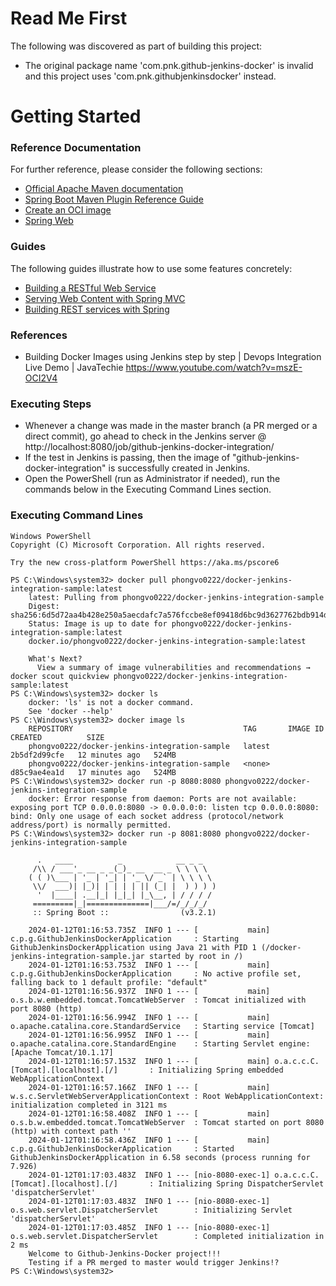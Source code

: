 # Read Me First
The following was discovered as part of building this project:

* The original package name 'com.pnk.github-jenkins-docker' is invalid and this project uses 'com.pnk.githubjenkinsdocker' instead.

# Getting Started

### Reference Documentation
For further reference, please consider the following sections:

* [Official Apache Maven documentation](https://maven.apache.org/guides/index.html)
* [Spring Boot Maven Plugin Reference Guide](https://docs.spring.io/spring-boot/docs/3.2.1/maven-plugin/reference/html/)
* [Create an OCI image](https://docs.spring.io/spring-boot/docs/3.2.1/maven-plugin/reference/html/#build-image)
* [Spring Web](https://docs.spring.io/spring-boot/docs/3.2.1/reference/htmlsingle/index.html#web)

### Guides
The following guides illustrate how to use some features concretely:

* [Building a RESTful Web Service](https://spring.io/guides/gs/rest-service/)
* [Serving Web Content with Spring MVC](https://spring.io/guides/gs/serving-web-content/)
* [Building REST services with Spring](https://spring.io/guides/tutorials/rest/)

### References
* Building Docker Images using Jenkins step by step | Devops Integration Live Demo | JavaTechie
  https://www.youtube.com/watch?v=mszE-OCI2V4

### Executing Steps
* Whenever a change was made in the master branch (a PR merged or a direct commit), go ahead to check in the Jenkins server @ http://localhost:8080/job/github-jenkins-docker-integration/
* If the test in Jenkins is passing, then the image of "github-jenkins-docker-integration" is successfully created in Jenkins.
* Open the PowerShell (run as Administrator if needed), run the commands below in the Executing Command Lines section.

### Executing Command Lines
```shell
Windows PowerShell
Copyright (C) Microsoft Corporation. All rights reserved.

Try the new cross-platform PowerShell https://aka.ms/pscore6

PS C:\Windows\system32> docker pull phongvo0222/docker-jenkins-integration-sample:latest
	latest: Pulling from phongvo0222/docker-jenkins-integration-sample
	Digest: sha256:6d5d72aa4b428e250a5aecdafc7a576fccbe8ef09418d6bc9d3627762bdb914d
	Status: Image is up to date for phongvo0222/docker-jenkins-integration-sample:latest
	docker.io/phongvo0222/docker-jenkins-integration-sample:latest

	What's Next?
	  View a summary of image vulnerabilities and recommendations → docker scout quickview phongvo0222/docker-jenkins-integration-sample:latest
PS C:\Windows\system32> docker ls
	docker: 'ls' is not a docker command.
	See 'docker --help'
PS C:\Windows\system32> docker image ls
	REPOSITORY                                      TAG       IMAGE ID       CREATED          SIZE
	phongvo0222/docker-jenkins-integration-sample   latest    2b5df2d99cfe   12 minutes ago   524MB
	phongvo0222/docker-jenkins-integration-sample   <none>    d85c9ae4ea1d   17 minutes ago   524MB
PS C:\Windows\system32> docker run -p 8080:8080 phongvo0222/docker-jenkins-integration-sample
	docker: Error response from daemon: Ports are not available: exposing port TCP 0.0.0.0:8080 -> 0.0.0.0:0: listen tcp 0.0.0.0:8080: bind: Only one usage of each socket address (protocol/network address/port) is normally permitted.
PS C:\Windows\system32> docker run -p 8081:8080 phongvo0222/docker-jenkins-integration-sample

	  .   ____          _            __ _ _
	 /\\ / ___'_ __ _ _(_)_ __  __ _ \ \ \ \
	( ( )\___ | '_ | '_| | '_ \/ _` | \ \ \ \
	 \\/  ___)| |_)| | | | | || (_| |  ) ) ) )
	  '  |____| .__|_| |_|_| |_\__, | / / / /
	 =========|_|==============|___/=/_/_/_/
	 :: Spring Boot ::                (v3.2.1)

	2024-01-12T01:16:53.735Z  INFO 1 --- [           main] c.p.g.GithubJenkinsDockerApplication     : Starting GithubJenkinsDockerApplication using Java 21 with PID 1 (/docker-jenkins-integration-sample.jar started by root in /)
	2024-01-12T01:16:53.753Z  INFO 1 --- [           main] c.p.g.GithubJenkinsDockerApplication     : No active profile set, falling back to 1 default profile: "default"
	2024-01-12T01:16:56.937Z  INFO 1 --- [           main] o.s.b.w.embedded.tomcat.TomcatWebServer  : Tomcat initialized with port 8080 (http)
	2024-01-12T01:16:56.994Z  INFO 1 --- [           main] o.apache.catalina.core.StandardService   : Starting service [Tomcat]
	2024-01-12T01:16:56.995Z  INFO 1 --- [           main] o.apache.catalina.core.StandardEngine    : Starting Servlet engine: [Apache Tomcat/10.1.17]
	2024-01-12T01:16:57.153Z  INFO 1 --- [           main] o.a.c.c.C.[Tomcat].[localhost].[/]       : Initializing Spring embedded WebApplicationContext
	2024-01-12T01:16:57.166Z  INFO 1 --- [           main] w.s.c.ServletWebServerApplicationContext : Root WebApplicationContext: initialization completed in 3121 ms
	2024-01-12T01:16:58.408Z  INFO 1 --- [           main] o.s.b.w.embedded.tomcat.TomcatWebServer  : Tomcat started on port 8080 (http) with context path ''
	2024-01-12T01:16:58.436Z  INFO 1 --- [           main] c.p.g.GithubJenkinsDockerApplication     : Started GithubJenkinsDockerApplication in 6.58 seconds (process running for 7.926)
	2024-01-12T01:17:03.483Z  INFO 1 --- [nio-8080-exec-1] o.a.c.c.C.[Tomcat].[localhost].[/]       : Initializing Spring DispatcherServlet 'dispatcherServlet'
	2024-01-12T01:17:03.483Z  INFO 1 --- [nio-8080-exec-1] o.s.web.servlet.DispatcherServlet        : Initializing Servlet 'dispatcherServlet'
	2024-01-12T01:17:03.485Z  INFO 1 --- [nio-8080-exec-1] o.s.web.servlet.DispatcherServlet        : Completed initialization in 2 ms
	Welcome to Github-Jenkins-Docker project!!!
	Testing if a PR merged to master would trigger Jenkins!?
PS C:\Windows\system32>
```
